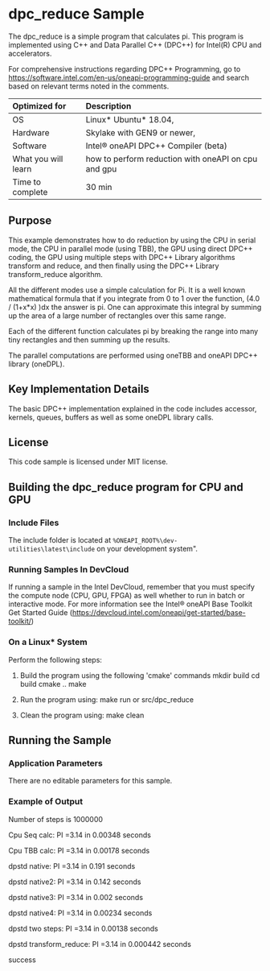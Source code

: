 # dpc_reduce Sample

The dpc_reduce is a simple program that calculates pi.  This program is implemented using C++ and Data Parallel C++ (DPC++) for Intel(R) CPU and accelerators.


For comprehensive instructions regarding DPC++ Programming, go to https://software.intel.com/en-us/oneapi-programming-guide and search based on relevant terms noted in the comments.

| Optimized for                     | Description
|:---                               |:--- 
| OS	                | Linux* Ubuntu* 18.04, 
| Hardware	            | Skylake with GEN9 or newer, 
| Software	            | Intel® oneAPI DPC++ Compiler (beta)
| What you will learn   | how to perform reduction with oneAPI on cpu and gpu
| Time to complete      | 30 min 

## Purpose
This example demonstrates how to do reduction by using the CPU in serial mode, 
the CPU in parallel mode (using TBB), the GPU using direct DPC++ coding, the 
GPU using multiple steps with DPC++ Library algorithms transform and reduce, 
and then finally using the DPC++ Library transform_reduce algorithm.  

All the different modes use a simple calculation for Pi.   It is a well known 
mathematical formula that if you integrate from 0 to 1 over the function, 
(4.0 / (1+x*x) )dx the answer is pi.   One can approximate this integral 
by summing up the area of a large number of rectangles over this same range.  

Each of the different function calculates pi by breaking the range into many 
tiny rectangles and then summing up the results. 

The parallel computations are performed using oneTBB and oneAPI DPC++ library 
(oneDPL).

## Key Implementation Details
The basic DPC++ implementation explained in the code includes accessor,
kernels, queues, buffers as well as some oneDPL library calls. 

## License
This code sample is licensed under MIT license.

## Building the dpc_reduce program for CPU and GPU

### Include Files
The include folder is located at `%ONEAPI_ROOT%\dev-utilities\latest\include` on your development system".

### Running Samples In DevCloud
If running a sample in the Intel DevCloud, remember that you must specify the compute node (CPU, GPU, FPGA) as well whether to run in batch or interactive mode. For more information see the Intel® oneAPI Base Toolkit Get Started Guide (https://devcloud.intel.com/oneapi/get-started/base-toolkit/)

### On a Linux* System
Perform the following steps:
1. Build the program using the following 'cmake' commands 
mkdir build 
cd build 
cmake .. 
make 

2. Run the program using:
make run or src/dpc_reduce 

3. Clean the program using:
make clean


## Running the Sample
### Application Parameters
There are no editable parameters for this sample.

### Example of Output
Number of steps is 1000000

Cpu Seq calc:           PI =3.14 in 0.00348 seconds

Cpu TBB  calc:          PI =3.14 in 0.00178 seconds

dpstd native:           PI =3.14 in 0.191 seconds

dpstd native2:          PI =3.14 in 0.142 seconds

dpstd native3:          PI =3.14 in 0.002 seconds

dpstd native4:          PI =3.14 in 0.00234 seconds

dpstd two steps:        PI =3.14 in 0.00138 seconds

dpstd transform_reduce: PI =3.14 in 0.000442 seconds

success


